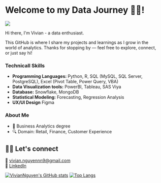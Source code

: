 # Welcome to my Data Journey 👋🏻!
![](https://komarev.com/ghpvc/?username=VivianNg9)

Hi there, I'm Vivian - a data enthusiast. 

This GitHub is where I share my projects and learnings as I grow in the world of analytics. Thanks for stopping by — feel free to explore, connect, or just say hi!

### **Technicall Skills**

- **Programming Languages:** Python, R, SQL (MySQL, SQL Server, PostgreSQL), Excel (Pivot Table, Power Query, VBA) 
- **Data Visualization tools:** PowerBI, Tableau, SAS Viya
- **Database:** Snowflake, MongoDB
- **Statistical Modeling:** Forecasting, Regression Analysis
- **UX/UI Design** Figma 

### **About Me**
- 🌱 Business Analytics degree
- 🔍 Domain: Retail, Finance, Customer Experience

## **🤝🏻 Let's connect**
📧 vivian.nguyennn9@gmail.com  
🔗 [LinkedIn](https://www.linkedin.com/in/vivian-nguyennn/) 

[![VivianNguyen's GitHub stats](https://github-readme-stats.vercel.app/api?username=VivianNg9&show_icons=true&theme=radical)](https://github.com/anuraghazra/github-readme-stats)
[![Top Langs](https://github-readme-stats.vercel.app/api/top-langs/?username=VivianNg9&layout=compact&theme=radical)](https://github.com/anuraghazra/github-readme-stats)


